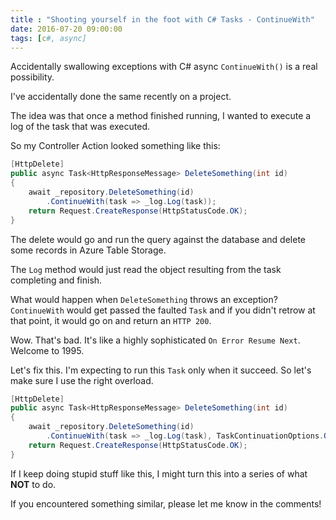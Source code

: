```yaml
---
title : "Shooting yourself in the foot with C# Tasks - ContinueWith"
date: 2016-07-20 09:00:00
tags: [c#, async]
---
```


Accidentally swallowing exceptions with C# async `ContinueWith()` is a real possibility.

I've accidentally done the same recently on a project.

The idea was that once a method finished running, I wanted to execute a log of the task that was executed.

So my Controller Action looked something like this:

```csharp
[HttpDelete]
public async Task<HttpResponseMessage> DeleteSomething(int id)
{
    await _repository.DeleteSomething(id)
        .ContinueWith(task => _log.Log(task));
    return Request.CreateResponse(HttpStatusCode.OK);
}
```

The delete would go and run the query against the database and delete some records in Azure Table Storage.

The `Log` method would just read the object resulting from the task completing and finish.

What would happen when `DeleteSomething` throws an exception? `ContinueWith` would get passed the faulted `Task` and if you didn't retrow at that point, it would go on and return an `HTTP 200`.

Wow. That's bad. It's like a highly sophisticated `On Error Resume Next`. Welcome to 1995.

Let's fix this. I'm expecting to run this `Task` only when it succeed. So let's make sure I use the right overload.

```csharp
[HttpDelete]
public async Task<HttpResponseMessage> DeleteSomething(int id)
{
    await _repository.DeleteSomething(id)
        .ContinueWith(task => _log.Log(task), TaskContinuationOptions.OnlyOnRanToCompletion);
    return Request.CreateResponse(HttpStatusCode.OK);
}
```

If I keep doing stupid stuff like this, I might turn this into a series of what **NOT** to do.

If you encountered something similar, please let me know in the comments!
